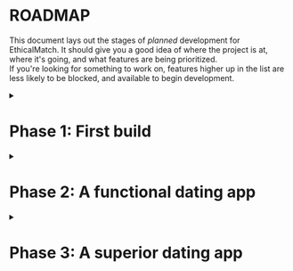 # ROADMAP
This document lays out the stages of *planned* development for EthicalMatch. It should give you a good idea of where the project is at, where it's going, and what features are being prioritized.  
If you're looking for something to work on, features higher up in the list are less likely to be blocked, and available to begin development.

<details>
<summary><h1>Phase 1: First build</h1></summary>  

*This phase will focus on getting a functioning web app interacting with a server*
</details>

<details>
<summary><h1>Phase 2: A functional dating app</h1></summary>  

*This phase will focus on implementing all the necessary features for EthicalMatch to provide a matching service for the public*
</details>

<details>
<summary><h1>Phase 3: A superior dating app</h1></summary>  

*This phase will focus on expanding what we know dating apps to be. This is where all of our unique and non-standard features will finally help shape the market*
</details>
